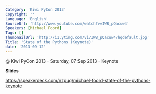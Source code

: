 ```yaml
---
Category: 'Kiwi PyCon 2013'
Copyright: ''
Language: 'English'
SourceUrl: 'http://www.youtube.com/watch?v=IWB_pQacuw4'
Speakers: [Michael Foord]
Tags: []
ThumbnailUrl: 'http://i1.ytimg.com/vi/IWB_pQacuw4/hqdefault.jpg'
Title: 'State of the Pythons (Keynote)'
date: '2013-09-12'
---
```

@ Kiwi PyCon 2013 - Saturday, 07 Sep 2013 - Keynote

**Slides**

https://speakerdeck.com/nzpug/michael-foord-state-of-the-pythons-keynote
